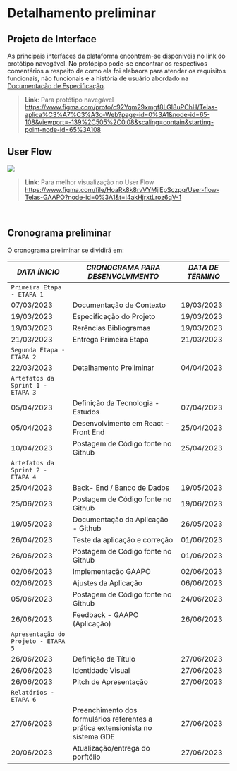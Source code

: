 # Detalhamento preliminar

## Projeto de Interface

As principais interfaces da plataforma encontram-se disponiveis no link do protótipo navegável. No protópipo pode-se encontrar os respectivos comentários a respeito de como ela foi elebaora para atender os requisitos funcionais, não funcionais e a história de usuário abordado na <a href="2-Especificação do Projeto.md"> Documentação de Especificação</a>.

> **Link**:
Para protótipo navegável
<https://www.figma.com/proto/c92Yqm29xmgf8LGI8uPChH/Telas-aplica%C3%A7%C3%A3o-Web?page-id=0%3A1&node-id=65-108&viewport=-139%2C505%2C0.08&scaling=contain&starting-point-node-id=65%3A108>

## User Flow

<img src="https://github.com/ICEI-PUC-Minas-PPC-CC/ppc-cc-2023-1-ment2-noite-palestra-cc/blob/main/docs/img/User%20flow%20Telas%20GAAPO.png"/>

> **Link**:
Para melhor visualização no User Flow
<https://www.figma.com/file/HoaRk8k8rvVYMjjEpSczpq/User-flow-Telas-GAAPO?node-id=0%3A1&t=i4akHjrxtLroz6qV-1>
<br>

## Cronograma preliminar

O cronograma preliminar se dividirá em:

|  _DATA ÍNICIO_ |         _CRONOGRAMA PARA DESENVOLVIMENTO_                | _DATA DE TÉRMINO_|
|--------------- |----------------------------------------------------------|------------------|
|`Primeira Etapa - ETAPA 1`                                                                    |
|   07/03/2023   | Documentação de Contexto                                 |    19/03/2023    |
|   19/03/2023   | Especificação do Projeto                                 |    19/03/2023    |
|   19/03/2023   | Rerências Bibliogramas                                   |    19/03/2023    |
|   21/03/2023   | Entrega Primeira Etapa                                   |    21/03/2023    |
|`Segunda Etapa - ETAPA 2`                                                                     |
|   22/03/2023   | Detalhamento Preliminar                                  |    04/04/2023    |
|`Artefatos da Sprint 1 - ETAPA 3`                                                             |
|   05/04/2023   | Definição da Tecnologia - Estudos                        |    07/04/2023    |
|   05/04/2023   | Desenvolvimento em React - Front End     |    25/04/2023    |
|   10/04/2023   | Postagem de Código fonte no Github                       |    25/04/2023    |
|`Artefatos da Sprint 2 - ETAPA 4`                                                             |
|   25/04/2023   | Back- End / Banco de Dados                               |    19/05/2023    |
|   25/06/2023   | Postagem de Código fonte no Github                       |    19/06/2023    |
|   19/05/2023   | Documentação da Aplicação - Github                       |    26/05/2023    |
|   26/04/2023   | Teste da aplicação e correção                            |    01/06/2023    |
|   26/06/2023   | Postagem de Código fonte no Github                       |    01/06/2023    |
|   02/06/2023   | Implementação GAAPO                                      |    02/06/2023    |
|   02/06/2023   | Ajustes da Aplicação                                     |    06/06/2023    |
|   05/06/2023   | Postagem de Código fonte no Github                       |    24/06/2023    |
|   26/06/2023   | Feedback - GAAPO (Aplicação)                             |    26/06/2023    |
|`Apresentação do Projeto - ETAPA 5`                                                           |
|   26/06/2023   | Definição de Título                                      |    27/06/2023    |
|   26/06/2023   | Identidade Visual                                        |    27/06/2023    |
|   26/06/2023   | Pitch de Apresentação                                    |    27/06/2023    |
|`Relatórios - ETAPA 6`                                                                        |
|   27/06/2023   | Preenchimento dos formulários referentes a prática extensionista no sistema GDE                                                                                                                                                 |    27/06/2023    |
|   20/06/2023   | Atualização/entrega do porftólio                         |    27/06/2023    |
